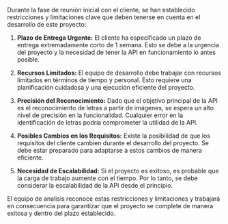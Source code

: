 Durante la fase de reunión inicial con el cliente, se han establecido restricciones y limitaciones clave que deben tenerse en cuenta en el desarrollo de este proyecto:

1. **Plazo de Entrega Urgente:** El cliente ha especificado un plazo de entrega extremadamente corto de 1 semana. Esto se debe a la urgencia del proyecto y la necesidad de tener la API en funcionamiento lo antes posible.

2. **Recursos Limitados:** El equipo de desarrollo debe trabajar con recursos limitados en términos de tiempo y personal. Esto requiere una planificación cuidadosa y una ejecución eficiente del proyecto.

3. **Precisión del Reconocimiento:** Dado que el objetivo principal de la API es el reconocimiento de letras a partir de imágenes, se espera un alto nivel de precisión en la funcionalidad. Cualquier error en la identificación de letras podría comprometer la utilidad de la API.

4. **Posibles Cambios en los Requisitos:** Existe la posibilidad de que los requisitos del cliente cambien durante el desarrollo del proyecto. Se debe estar preparado para adaptarse a estos cambios de manera eficiente.

5. **Necesidad de Escalabilidad:** Si el proyecto es exitoso, es probable que la carga de trabajo aumente con el tiempo. Por lo tanto, se debe considerar la escalabilidad de la API desde el principio.

El equipo de analisis reconoce estas restricciones y limitaciones y trabajará en consecuencia para garantizar que el proyecto se complete de manera exitosa y dentro del plazo establecido.

